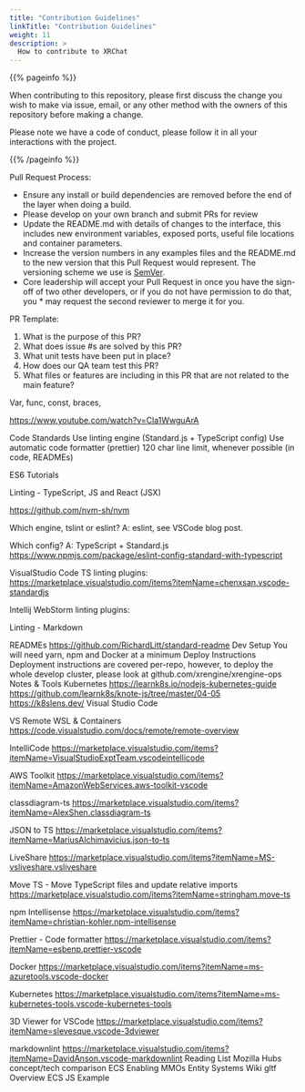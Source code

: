 ```yaml
---
title: "Contribution Guidelines"
linkTitle: "Contribution Guidelines"
weight: 11
description: >
  How to contribute to XRChat
---
```


{{% pageinfo %}}

When contributing to this repository, please first discuss the change you wish to make via issue, email, or any other method with the owners of this repository before making a change.

Please note we have a code of conduct, please follow it in all your interactions with the project.

{{% /pageinfo %}}

Pull Request Process:
* Ensure any install or build dependencies are removed before the end of the layer when doing a build.
* Please develop on your own branch and submit PRs for review
* Update the README.md with details of changes to the interface, this includes new environment variables, exposed ports, useful file locations and container parameters.
* Increase the version numbers in any examples files and the README.md to the new version that this Pull Request would represent. The versioning scheme we use is [SemVer](https://semver.org/).
* Core leadership will accept your Pull Request in once you have the sign-off of two other developers, or if you do not have permission to do that, you * may request the second reviewer to merge it for you.

PR Template:

1. What is the purpose of this PR?
2. What does issue #s are solved by this PR?
3. What unit tests have been put in place?
4. How does our QA team test this PR?
5. What files or features are including in this PR that are not related to the main feature?

Var, func, const, braces, 

https://www.youtube.com/watch?v=Cla1WwguArA

Code Standards
Use linting engine (Standard.js + TypeScript config)
Use automatic code formatter (prettier)
120 char line limit, whenever possible (in code, READMEs)

ES6 Tutorials

Linting - TypeScript, JS and React (JSX)

https://github.com/nvm-sh/nvm

Which engine, tslint or eslint?
A: eslint, see VSCode blog post.

Which config?
A: TypeScript + Standard.js
	https://www.npmjs.com/package/eslint-config-standard-with-typescript 

VisualStudio Code TS linting plugins: 
https://marketplace.visualstudio.com/items?itemName=chenxsan.vscode-standardjs 

Intellij WebStorm linting plugins:

Linting - Markdown

READMEs
https://github.com/RichardLitt/standard-readme
Dev Setup
You will need yarn, npm and Docker at a minimum
Deploy Instructions
Deployment instructions are covered per-repo, however, to deploy the whole develop cluster, please look at github.com/xrengine/xrengine-ops 
Notes & Tools
Kubernetes
https://learnk8s.io/nodejs-kubernetes-guide
https://github.com/learnk8s/knote-js/tree/master/04-05
https://k8slens.dev/
Visual Studio Code

VS Remote WSL & Containers
https://code.visualstudio.com/docs/remote/remote-overview

IntelliCode
https://marketplace.visualstudio.com/items?itemName=VisualStudioExptTeam.vscodeintellicode 

AWS Toolkit
https://marketplace.visualstudio.com/items?itemName=AmazonWebServices.aws-toolkit-vscode

classdiagram-ts
https://marketplace.visualstudio.com/items?itemName=AlexShen.classdiagram-ts 

JSON to TS
https://marketplace.visualstudio.com/items?itemName=MariusAlchimavicius.json-to-ts

LiveShare https://marketplace.visualstudio.com/items?itemName=MS-vsliveshare.vsliveshare

Move TS - Move TypeScript files and update relative imports  https://marketplace.visualstudio.com/items?itemName=stringham.move-ts 

npm Intellisense
https://marketplace.visualstudio.com/items?itemName=christian-kohler.npm-intellisense

Prettier - Code formatter
https://marketplace.visualstudio.com/items?itemName=esbenp.prettier-vscode 

Docker
https://marketplace.visualstudio.com/items?itemName=ms-azuretools.vscode-docker

Kubernetes
https://marketplace.visualstudio.com/items?itemName=ms-kubernetes-tools.vscode-kubernetes-tools 

3D Viewer for VSCode
https://marketplace.visualstudio.com/items?itemName=slevesque.vscode-3dviewer

markdownlint
https://marketplace.visualstudio.com/items?itemName=DavidAnson.vscode-markdownlint
Reading List
Mozilla Hubs concept/tech comparison
ECS Enabling MMOs
Entity Systems Wiki 
gltf Overview
ECS JS Example
